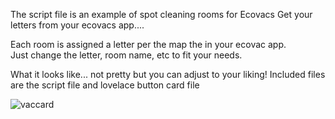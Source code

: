 The script file is an example of spot cleaning rooms for Ecovacs
Get your letters from your ecovacs app....

Each room is assigned a letter per the map the in your ecovac app.   
Just change the letter, room name, etc to fit your needs.

What it looks like... not pretty but you can adjust to your liking!
Included files are the script file and lovelace button card file




![vaccard](https://github.com/cowboysdude/Ecovacs-Scripts/assets/11013648/ea988692-50e9-4829-94de-c7225bc2b62b)
